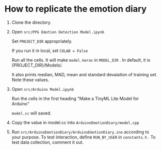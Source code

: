 # How to replicate the emotion diary

1. Clone the directory.

2. Open `src/PPG Emotion Detection Model.ipynb`

   Set `PROJECT_DIR` appropriately.

   If you run it in local, set `COLAB = False`

   Run all the cells. It will make `model.keras` in `MODEL_DIR` . In default, it is {PROJECT_DIR}/Models/. 

   It also prints median, MAD, mean and standard devaiation of training set. Note these values.

3. Open `src/Arduino Model.ipynb`

   Run the cells in the first heading "Make a TinyML Lite Model for Arduino"

   `model.cc` will saved.

4. Copy the value in model.cc into `ArduinoEmotionDiary/model.cpp`

5. Run `src/ArduinoEmotionDiary/ArduinoEmotionDiary.ino` according to your purpose. To test interaction, define `RUN_BY_USER` in `constants.h` . To test data collection, comment it out.
